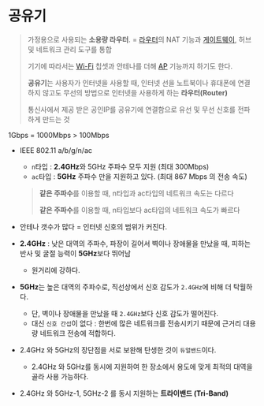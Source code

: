 # 공유기

> 가정용으로 사용되는 **소용량 라우터**. =  [라우터](https://namu.wiki/w/라우터)의 NAT 기능과 [게이트웨이](https://namu.wiki/w/게이트웨이), 허브 및 네트워크 관리 도구를 통합
>
> 기기에 따라서는 [Wi-Fi](https://namu.wiki/w/Wi-Fi) 칩셋과 안테나를 더해 [AP](https://namu.wiki/w/AP) 기능까지 하기도 한다.
>
> **공유기**는 사용자가 인터넷을 사용할 때, 인터넷 선을 노트북이나 휴대폰에 연결하지 않고도 무선의 방법으로 인터넷을 사용하게 하는 **라우터(Router)**
>
> 통신사에서  제공 받은 공인IP를 공유기에 연결함으로 유선 및 무선 신호를 전파하게 만드는 것

 1Gbps = 1000Mbps > 100Mbps

* IEEE 802.11 a/b/g/n/ac 

  * `n`타입 : **2.4GHz**와 5GHz 주파수 모두 지원 (최대 300Mbps)
  * `ac`타입 : **5GHz** 주파수 만을 지원하고 있다. (최대 867 Mbps 의 전송 속도)

  > **같은 주파수**를 이용할 때, n타입과 ac타입의 네트워크 속도는 다르다
  >
  > **같은 주파수**를 이용할 때, n타입보다 ac타입의 네트워크 속도가 빠르다

  

* 안테나 갯수가 많다 = 인터넷 신호의 범위가 커진다.
* **2.4GHz** : 낮은 대역의 주파수, 파장이 길어서 벽이나 장애물을 만났을 때, 피하는 반사 및 굴절 능력이 **5GHz**보다 뛰어남
  
  * 원거리에 강하다.
* **5GHz**는 높은 대역의 주파수로, 직선상에서 신호 감도가 `2.4GHz`에 비해 더 탁월하다.
  * 단, 벽이나 장애물을 만났을 때 `2.4GHz`보다 신호 감도가 떨어진다.
  * 대신 `신호 간섭`이 없다 : 한번에 많은 네트워크를 전송시키기 때문에 근거리 대용량 네트워크 전송에 적합하다.
* 2.4GHz 와 5GHz의 장단점을 서로 보완해 탄생한 것이 `듀얼밴드`이다.
  
  * 2.4GHz 와 5GHz를 동시에 지원하여 한 장소에서 용도에 맞게 최적의 대역을 골라 사용 가능하다.
* 2.4GHz 와 5GHz-1, 5GHz-2 를 동시 지원하는 **트라이밴드 (Tri-Band)**